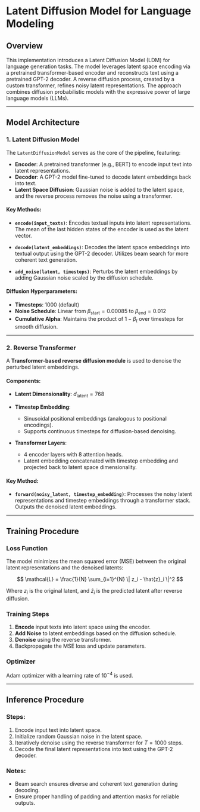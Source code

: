 # Latent Diffusion Model for Language Modeling

## Overview
This implementation introduces a Latent Diffusion Model (LDM) for language generation tasks. The model leverages latent space encoding via a pretrained transformer-based encoder and reconstructs text using a pretrained GPT-2 decoder. A reverse diffusion process, created by a custom transformer, refines noisy latent representations. The approach combines diffusion probabilistic models with the expressive power of large language models (LLMs).

---

## Model Architecture

### 1. **Latent Diffusion Model**
The `LatentDiffusionModel` serves as the core of the pipeline, featuring:
- **Encoder**: A pretrained transformer (e.g., BERT) to encode input text into latent representations.
- **Decoder**: A GPT-2 model fine-tuned to decode latent embeddings back into text.
- **Latent Space Diffusion**: Gaussian noise is added to the latent space, and the reverse process removes the noise using a transformer.

#### Key Methods:
- **`encode(input_texts)`**: 
  Encodes textual inputs into latent representations. The mean of the last hidden states of the encoder is used as the latent vector.
  
- **`decode(latent_embeddings)`**:
  Decodes the latent space embeddings into textual output using the GPT-2 decoder. Utilizes beam search for more coherent text generation.

- **`add_noise(latent, timesteps)`**:
  Perturbs the latent embeddings by adding Gaussian noise scaled by the diffusion schedule.

#### Diffusion Hyperparameters:
- **Timesteps**: 1000 (default)
- **Noise Schedule**: Linear from $\beta_{\text{start}} = 0.00085$ to $\beta_{\text{end}} = 0.012$
- **Cumulative Alpha**: Maintains the product of $1 - \beta_t$ over timesteps for smooth diffusion.

---

### 2. **Reverse Transformer**
A **Transformer-based reverse diffusion module** is used to denoise the perturbed latent embeddings.

#### Components:
- **Latent Dimensionality**: $d_{\text{latent}} = 768$
- **Timestep Embedding**: 
  - Sinusoidal positional embeddings (analogous to positional encodings).
  - Supports continuous timesteps for diffusion-based denoising.

- **Transformer Layers**: 
  - 4 encoder layers with 8 attention heads.
  - Latent embedding concatenated with timestep embedding and projected back to latent space dimensionality.

#### Key Method:
- **`forward(noisy_latent, timestep_embedding)`**:
  Processes the noisy latent representations and timestep embeddings through a transformer stack. Outputs the denoised latent embeddings.

---

## Training Procedure

### Loss Function
The model minimizes the mean squared error (MSE) between the original latent representations and the denoised latents:

$$
\mathcal{L} = \frac{1}{N} \sum_{i=1}^{N} \| z_i - \hat{z}_i \|^2
$$

Where $z_i$ is the original latent, and $\hat{z}_i$ is the predicted latent after reverse diffusion.

### Training Steps
1. **Encode** input texts into latent space using the encoder.
2. **Add Noise** to latent embeddings based on the diffusion schedule.
3. **Denoise** using the reverse transformer.
4. Backpropagate the MSE loss and update parameters.

### Optimizer
Adam optimizer with a learning rate of $10^{-4}$ is used.

---

## Inference Procedure

### Steps:
1. Encode input text into latent space.
2. Initialize random Gaussian noise in the latent space.
3. Iteratively denoise using the reverse transformer for $T = 1000$ steps.
4. Decode the final latent representations into text using the GPT-2 decoder.

### Notes:
- Beam search ensures diverse and coherent text generation during decoding.
- Ensure proper handling of padding and attention masks for reliable outputs.
